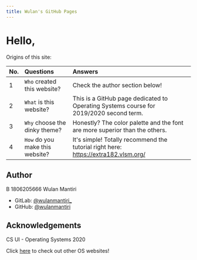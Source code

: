 ```yaml
---
title: Wulan's GitHub Pages
---
```


# Hello,

Origins of this site:

|No.| Questions |Answers |
|---|:---|:---|
|1|`Who` created this website? | Check the author section below! |
|2|`What` is this website? | This is a GitHub page dedicated to Operating Systems course for 2019/2020 second term. |
|3|`Why` choose the dinky theme? | Honestly? The color palette and the font are more superior than the others. |
|4|`How` do you make this website? | It's simple! Totally recommend the tutorial right here: https://extra182.vlsm.org/ |


## Author

B 1806205666 Wulan Mantiri 

- GitLab: [@wulanmantiri_](https://gitlab.com/wulanmantiri_)
- GitHub: [@wulanmantiri](https://github.com/wulanmantiri)

## Acknowledgements

CS UI - Operating Systems 2020

Click [here](URLs/) to check out other OS websites!
